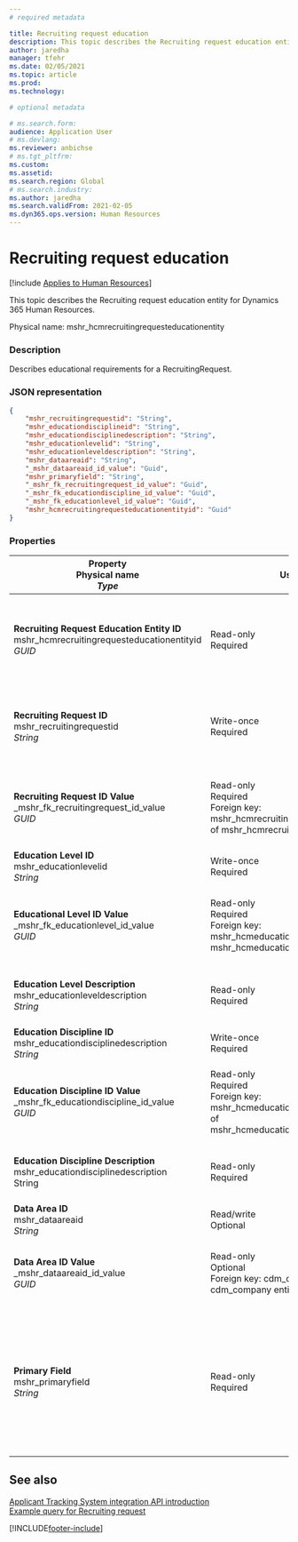 ```yaml
---
# required metadata

title: Recruiting request education
description: This topic describes the Recruiting request education entity for Dynamics 365 Human Resources.
author: jaredha
manager: tfehr
ms.date: 02/05/2021
ms.topic: article
ms.prod: 
ms.technology: 

# optional metadata

# ms.search.form: 
audience: Application User
# ms.devlang: 
ms.reviewer: anbichse
# ms.tgt_pltfrm: 
ms.custom: 
ms.assetid: 
ms.search.region: Global
# ms.search.industry: 
ms.author: jaredha
ms.search.validFrom: 2021-02-05
ms.dyn365.ops.version: Human Resources
---
```


# Recruiting request education

[!include [Applies to Human Resources](../includes/applies-to-hr.md)]

This topic describes the Recruiting request education entity for Dynamics 365 Human Resources.

Physical name: mshr_hcmrecruitingrequesteducationentity

### Description

Describes educational requirements for a RecruitingRequest.

### JSON representation

```json
{
    "mshr_recruitingrequestid": "String",
    "mshr_educationdisciplineid": "String",
    "mshr_educationdisciplinedescription": "String",
    "mshr_educationlevelid": "String",
    "mshr_educationleveldescription": "String",
    "mshr_dataareaid": "String",
    "_mshr_dataareaid_id_value": "Guid",
    "mshr_primaryfield": "String",
    "_mshr_fk_recruitingrequest_id_value": "Guid",
    "_mshr_fk_educationdiscipline_id_value": "Guid",
    "_mshr_fk_educationlevel_id_value": "Guid",
    "mshr_hcmrecruitingrequesteducationentityid": "Guid"
}
```

### Properties

| Property<br>**Physical name**<br>***Type*** | Use | Description |
| --- | --- | --- |
| **Recruiting Request Education Entity ID**<br>mshr_hcmrecruitingrequesteducationentityid<br>*GUID* | Read-only<br>Required | System-generated unique identifier for the Recruiting Request Education record. |
| **Recruiting Request ID**<br>mshr_recruitingrequestid<br>*String* | Write-once<br>Required | The user-readable unique identifier of the related recruiting request. |
| **Recruiting Request ID Value**<br>_mshr_fk_recruitingrequest_id_value<br>*GUID* | Read-only<br>Required<br>Foreign key: mshr_hcmrecruitingrequestentityid of mshr_hcmrecruitingrequestentity | System-generated unique identifier of the related recruiting request. |
| **Education Level ID**<br>mshr_educationlevelid<br>*String* | Write-once<br>Required | The level of education required. |
| **Educational Level ID Value**<br>_mshr_fk_educationlevel_id_value<br>*GUID* | Read-only<br>Required<br>Foreign key: mshr_hcmeducationlevelentityid of mshr_hcmeducationlevelentity | System-generated unique identifier of the level of education required. |
| **Education Level Description**<br>mshr_educationleveldescription<br>*String* | Read-only<br>Required | The description of the level required for the skill. |
| **Education Discipline ID**<br>mshr_educationdisciplinedescription<br>*String* | Write-once<br>Required | The area of educational discipline. |
| **Education Discipline ID Value**<br>_mshr_fk_educationdiscipline_id_value<br>*GUID* | Read-only<br>Required<br>Foreign key: mshr_hcmeducationdisciplineentityid of mshr_hcmeducationdisciplineentity | System-generated unique identifier of the area of educational discipline. |
| **Education Discipline Description**<br>mshr_educationdisciplinedescription<br>String	| Read-only<br>Required	| The description of the area of educational discipline. |
| **Data Area ID**<br>mshr_dataareaid<br>*String* | Read/write<br>Optional | Specifies the legal entity (company).|
| **Data Area ID Value**<br>_mshr_dataareaid_id_value<br>*GUID* | Read-only<br>Optional<br>Foreign key: cdm_companyid of cdm_company entity | System-generated GUID value identifying the legal entity (company). |
| **Primary Field**<br>mshr_primaryfield<br>*String* | Read-only<br>Required | Concatenation of Recruiting Request value, Education Level ID, and Education Discipline ID as another method to uniquely identify the record. |

## See also

[Applicant Tracking System integration API introduction](hr-admin-integration-ats-api-introduction.md)<br>
[Example query for Recruiting request](hr-admin-integration-ats-api-recruiting-request-example-query.md)



[!INCLUDE[footer-include](../includes/footer-banner.md)]